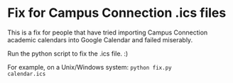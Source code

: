 # Fix for Campus Connection .ics files

This is a fix for people that have tried importing Campus Connection academic calendars into Google Calendar and failed miserably.

Run the python script to fix the .ics file. :)

For example, on a Unix/Windows system:
<code>python fix.py calendar.ics</code>

